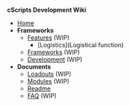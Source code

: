 **cScripts Development Wiki**
* [Home](https://github.com/7Cav/cScripts/wiki)
* **Frameworks** 
   * [Features](Features) (WIP)
      * [Logistics](Logistical function)
   * [Frameworks](Frameworks) (WIP)
   * [Development](Development) (WIP)
* **Documents**
  * [Loadouts]() (WIP)
  * [Modules]() (WIP)
  * [Readme](https://github.com/7Cav/cScripts/blob/master/README.md)
  * [FAQ](FAQ) (WIP)
